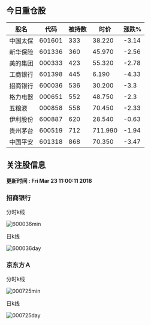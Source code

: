 
## 今日重仓股 

|股名|代码|被持数|时价|涨跌%|
|---|---|---|---|---|
|中国太保|601601|333|38.220|-3.14|
|新华保险|601336|360|45.970|-2.56|
|美的集团|000333|423|55.320|-2.78|
|工商银行|601398|445|6.190|-4.33|
|招商银行|600036|536|30.200|-3.3|
|格力电器|000651|552|48.750|-2.3|
|五粮液|000858|558|70.450|-2.33|
|伊利股份|600887|620|28.540|-0.63|
|贵州茅台|600519|712|711.990|-1.94|
|中国平安|601318|868|70.350|-3.47|

## 关注股信息
**更新时间 : Fri Mar 23 11:00:11 2018**
### 招商银行 
分时k线

![600036min](http://image.sinajs.cn/newchart/min/n/sh600036.gif)

日k线

![600036day](http://image.sinajs.cn/newchart/daily/n/sh600036.gif)

### 京东方Ａ 
分时k线

![000725min](http://image.sinajs.cn/newchart/min/n/sz000725.gif)

日k线

![000725day](http://image.sinajs.cn/newchart/daily/n/sz000725.gif)
